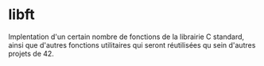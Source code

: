 # libft
Implentation d'un certain nombre de fonctions de la librairie C standard, ainsi que d'autres fonctions utilitaires qui seront réutilisées qu sein d'autres projets de 42.
